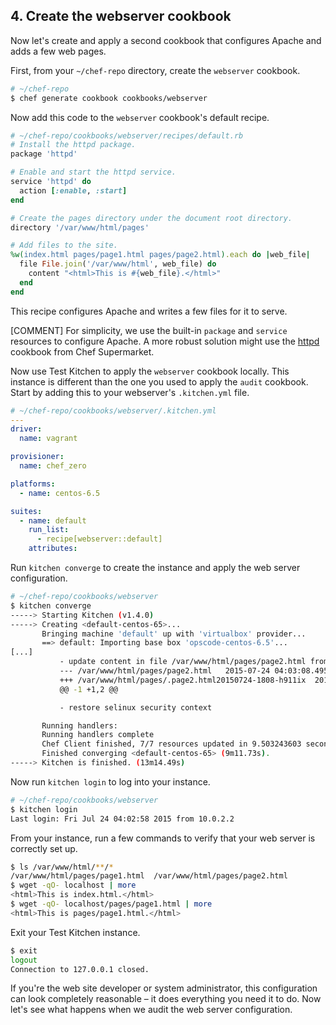 ## 4. Create the webserver cookbook

Now let's create and apply a second cookbook that configures Apache and adds a few web pages.

First, from your <code class="file-path">~/chef-repo</code> directory, create the `webserver` cookbook.

```bash
# ~/chef-repo
$ chef generate cookbook cookbooks/webserver
```

Now add this code to the `webserver` cookbook's default recipe.

```ruby
# ~/chef-repo/cookbooks/webserver/recipes/default.rb
# Install the httpd package.
package 'httpd'

# Enable and start the httpd service.
service 'httpd' do
  action [:enable, :start]
end

# Create the pages directory under the document root directory.
directory '/var/www/html/pages'

# Add files to the site.
%w(index.html pages/page1.html pages/page2.html).each do |web_file|
  file File.join('/var/www/html', web_file) do
    content "<html>This is #{web_file}.</html>"
  end
end
```

This recipe configures Apache and writes a few files for it to serve.

[COMMENT] For simplicity, we use the built-in `package` and `service` resources to configure Apache. A more robust solution might use the [httpd](https://supermarket.chef.io/cookbooks/httpd) cookbook from Chef Supermarket.

Now use Test Kitchen to apply the `webserver` cookbook locally. This instance is different than the one you used to apply the `audit` cookbook. Start by adding this to your webserver's <code class="file-path">.kitchen.yml</code> file.

```yaml
# ~/chef-repo/cookbooks/webserver/.kitchen.yml
---
driver:
  name: vagrant

provisioner:
  name: chef_zero

platforms:
  - name: centos-6.5

suites:
  - name: default
    run_list:
      - recipe[webserver::default]
    attributes:
```

Run `kitchen converge` to create the instance and apply the web server configuration.

```bash
# ~/chef-repo/cookbooks/webserver
$ kitchen converge
-----> Starting Kitchen (v1.4.0)
-----> Creating <default-centos-65>...
       Bringing machine 'default' up with 'virtualbox' provider...
       ==> default: Importing base box 'opscode-centos-6.5'...
[...]
           - update content in file /var/www/html/pages/page2.html from none to 633678
           --- /var/www/html/pages/page2.html	2015-07-24 04:03:08.495379660 +0000
           +++ /var/www/html/pages/.page2.html20150724-1808-h911ix	2015-07-24 04:03:08.495379660 +0000
           @@ -1 +1,2 @@

           - restore selinux security context

       Running handlers:
       Running handlers complete
       Chef Client finished, 7/7 resources updated in 9.503243603 seconds
       Finished converging <default-centos-65> (9m11.73s).
-----> Kitchen is finished. (13m14.49s)
```

Now run `kitchen login` to log into your instance.

```bash
# ~/chef-repo/cookbooks/webserver
$ kitchen login
Last login: Fri Jul 24 04:02:58 2015 from 10.0.2.2
```

From your instance, run a few commands to verify that your web server is correctly set up.

```bash
$ ls /var/www/html/**/*
/var/www/html/pages/page1.html  /var/www/html/pages/page2.html
$ wget -qO- localhost | more
<html>This is index.html.</html>
$ wget -qO- localhost/pages/page1.html | more
<html>This is pages/page1.html.</html>
```

Exit your Test Kitchen instance.

```bash
$ exit
logout
Connection to 127.0.0.1 closed.
```

If you're the web site developer or system administrator, this configuration can look completely reasonable &ndash; it does everything you need it to do. Now let's see what happens when we audit the web server configuration.

